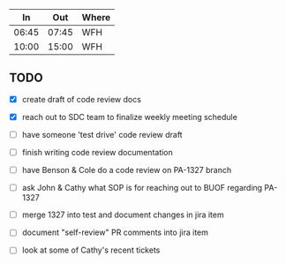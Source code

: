 
| In    | Out   | Where |
| ----- | ----- | ----- |
| 06:45 | 07:45 | WFH   |
| 10:00 | 15:00 | WFH   |


## TODO
- [x] create draft of code review docs
- [x] reach out to SDC team to finalize weekly meeting schedule
- [ ] have someone 'test drive' code review draft
- [ ] finish writing code review documentation
- [ ] have Benson & Cole do a code review on PA-1327 branch
- [ ] ask John & Cathy what SOP is for reaching out to BUOF regarding PA-1327
- [ ] merge 1327 into test and document changes in jira item
- [ ] document "self-review" PR comments into jira item
- [ ] look at some of Cathy's recent tickets


